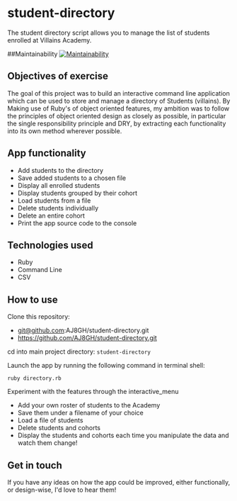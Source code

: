 # student-directory #

The student directory script allows you to manage the list of students enrolled at Villains Academy.

##Maintainability
[![Maintainability](https://api.codeclimate.com/v1/badges/8509a769b582522bc1fd/maintainability)](https://codeclimate.com/github/AJ8GH/student-directory/maintainability)

## Objectives of exercise ##
The goal of this project was to build an interactive command line application which can be used to store and manage a directory of Students (villains). By Making use of Ruby's of object oriented features, my ambition was to follow the principles of object oriented design as closely as possible, in particular the single responsibility principle and DRY, by extracting each functionality into its own method wherever possible.

## App functionality ##
* Add students to the directory
* Save added students to a chosen file
* Display all enrolled students
* Display students grouped by their cohort
* Load students from a file
* Delete students individually
* Delete an entire cohort
* Print the app source code to the console

## Technologies used ##
* Ruby
* Command Line
* CSV

## How to use ##

Clone this repository:
* git@github.com:AJ8GH/student-directory.git
* https://github.com/AJ8GH/student-directory.git

cd into main project directory:
`student-directory`

Launch the app by running the following command in terminal shell:
```shell
ruby directory.rb
```

Experiment with the features through the interactive_menu
* Add your own roster of students to the Academy
* Save them under a filename of your choice
* Load a file of students
* Delete students and cohorts
* Display the students and cohorts each time you manipulate the data and watch them change!

## Get in touch ##

If you have any ideas on how the app could be improved, either functionally, or design-wise, I'd love to hear them!
